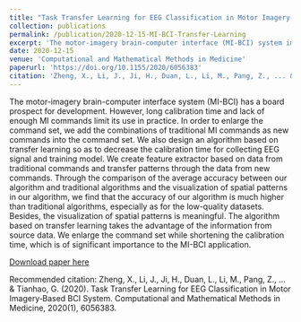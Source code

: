 ```yaml
---
title: "Task Transfer Learning for EEG Classification in Motor Imagery‐Based BCI System"
collection: publications
permalink: /publication/2020-12-15-MI-BCI-Transfer-Learning
excerpt: 'The motor-imagery brain-computer interface (MI-BCI) system improves by using command combinations and transfer learning to reduce calibration time and increase accuracy.'
date: 2020-12-15
venue: 'Computational and Mathematical Methods in Medicine'
paperurl: 'https://doi.org/10.1155/2020/6056383'
citation: 'Zheng, X., Li, J., Ji, H., Duan, L., Li, M., Pang, Z., ... & Tianhao, G. (2020). Task Transfer Learning for EEG Classification in Motor Imagery‐Based BCI System. Computational and Mathematical Methods in Medicine, 2020(1), 6056383.'
---
```

The motor-imagery brain-computer interface system (MI-BCI) has a board prospect for development. However, long calibration time and lack of enough MI commands limit its use in practice. In order to enlarge the command set, we add the combinations of traditional MI commands as new commands into the command set. We also design an algorithm based on transfer learning so as to decrease the calibration time for collecting EEG signal and training model. We create feature extractor based on data from traditional commands and transfer patterns through the data from new commands. Through the comparison of the average accuracy between our algorithm and traditional algorithms and the visualization of spatial patterns in our algorithm, we find that the accuracy of our algorithm is much higher than traditional algorithms, especially as for the low-quality datasets. Besides, the visualization of spatial patterns is meaningful. The algorithm based on transfer learning takes the advantage of the information from source data. We enlarge the command set while shortening the calibration time, which is of significant importance to the MI-BCI application.

[Download paper here](https://doi.org/10.1155/2020/6056383)

Recommended citation: Zheng, X., Li, J., Ji, H., Duan, L., Li, M., Pang, Z., ... & Tianhao, G. (2020). Task Transfer Learning for EEG Classification in Motor Imagery‐Based BCI System. Computational and Mathematical Methods in Medicine, 2020(1), 6056383.